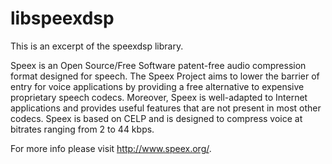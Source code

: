 # libspeexdsp

This is an excerpt of the speexdsp library.

Speex is an Open Source/Free Software patent-free audio compression format designed for speech. The Speex Project aims to lower the barrier of entry for voice applications by providing a free alternative to expensive proprietary speech codecs. Moreover, Speex is well-adapted to Internet applications and provides useful features that are not present in most other codecs. Speex is based on CELP and is designed to compress voice at bitrates ranging from 2 to 44 kbps.

For more info please visit http://www.speex.org/.
